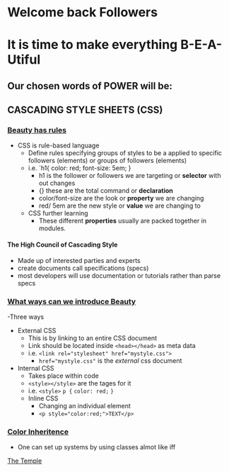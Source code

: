# Welcome back Followers
# It is time to make everything B-E-A-Utiful

## Our chosen words of POWER will be:
## CASCADING STYLE SHEETS (CSS)

### [Beauty has rules](https://developer.mozilla.org/en-US/docs/Learn/CSS/First_steps/What_is_CSS)
 - CSS is rule-based language
   - Define rules specifying groups of styles to be a applied to specific followers (elements) or groups of followers (elements)
   - i.e. `h1{
              color: red;
              font-size: 5em;
   } 
     - h1 is the follower or followers we are targeting or **selector** with out changes
     - {} these are the total command or **declaration** 
     - color/font-size are the look or **property** we are changing
     - red/ 5em are the new style or **value** we are changing to
   - CSS further learning
     - These different **properties** usually are packed together in modules.
#### The High Council of Cascading Style
 - Made up of interested parties and experts
 - create documents call specifications (specs)
 - most developers will use documentation or tutorials rather than parse specs

 ### [What ways can we introduce Beauty](https://www.w3schools.com/css/css_howto.asp)
  -Three ways
   - External CSS
     - This is by linking to an entire CSS document
     - Link should be located inside `<head></head>` as meta data
     - i.e. `<link rel="stylesheet" href="mystyle.css">`
       - `href="mystyle.css"` is the *external* css document
   - Internal CSS
     - Takes place within code
     - `<style></style>` are the tages for it
     - i.e. `<style>`
             `p {`
                 `color: red;`
             `}`
     - Inline CSS
       - Changing an individual element
       - `<p style="color:red;">TEXT</p>`

 ### [Color Inheritence](https://www.w3schools.com/cssref/css_inherit.asp) 
  - One can set up systems by using classes almot like iff

[The Temple](intro.md)
             
    

